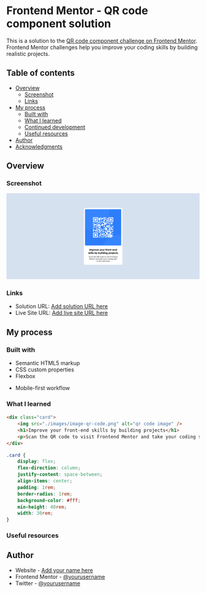 # Frontend Mentor - QR code component solution

This is a solution to the [QR code component challenge on Frontend Mentor](https://www.frontendmentor.io/challenges/qr-code-component-iux_sIO_H). Frontend Mentor challenges help you improve your coding skills by building realistic projects.

## Table of contents

-   [Overview](#overview)
    -   [Screenshot](#screenshot)
    -   [Links](#links)
-   [My process](#my-process)
    -   [Built with](#built-with)
    -   [What I learned](#what-i-learned)
    -   [Continued development](#continued-development)
    -   [Useful resources](#useful-resources)
-   [Author](#author)
-   [Acknowledgments](#acknowledgments)

## Overview

### Screenshot

![](./images/solution.png)

### Links

-   Solution URL: [Add solution URL here](https://www.frontendmentor.io/solutions/qr-code-component-0HSfT_anKX)
-   Live Site URL: [Add live site URL here](https://aryan9901.github.io/QR-code-component/)

## My process

### Built with

-   Semantic HTML5 markup
-   CSS custom properties
-   Flexbox
<!-- -   CSS Grid -->
-   Mobile-first workflow
<!-- -   [React](https://reactjs.org/) - JS library
-   [Next.js](https://nextjs.org/) - React framework
-   [Styled Components](https://styled-components.com/) - For styles -->

### What I learned

```html
<div class="card">
	<img src="./images/image-qr-code.png" alt="qr code image" />
	<h1>Improve your front-end skills by building projects</h1>
	<p>Scan the QR code to visit Frontend Mentor and take your coding skills to the next level</p>
</div>
```

```css
.card {
	display: flex;
	flex-direction: column;
	justify-content: space-between;
	align-items: center;
	padding: 1rem;
	border-radius: 1rem;
	background-color: #fff;
	min-height: 40rem;
	width: 30rem;
}
```

### Useful resources

## Author

-   Website - [Add your name here](https://www.your-site.com)
-   Frontend Mentor - [@yourusername](https://www.frontendmentor.io/profile/Aryan9901)
-   Twitter - [@yourusername](https://www.twitter.com/Aryan9901)
